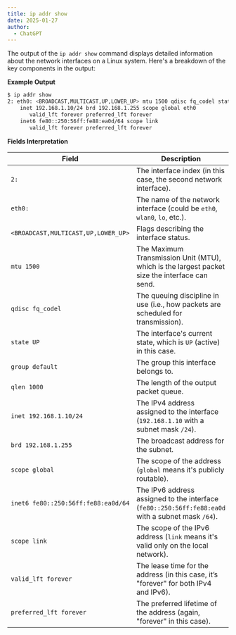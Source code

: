 ```yaml
---
title: ip addr show
date: 2025-01-27
author:
  - ChatGPT
---
```


The output of the `ip addr show` command displays detailed information about the network interfaces on a Linux system. Here's a breakdown of the key components in the output:

**Example Output**

```bash
$ ip addr show
2: eth0: <BROADCAST,MULTICAST,UP,LOWER_UP> mtu 1500 qdisc fq_codel state UP group default qlen 1000
    inet 192.168.1.10/24 brd 192.168.1.255 scope global eth0
       valid_lft forever preferred_lft forever
    inet6 fe80::250:56ff:fe88:ea0d/64 scope link
       valid_lft forever preferred_lft forever
```

**Fields Interpretation**

| Field                               | Description                                                                                       |
|-------------------------------------|---------------------------------------------------------------------------------------------------|
| `2:`                                | The interface index (in this case, the second network interface).                                 |
| `eth0:`                             | The name of the network interface (could be `eth0`, `wlan0`, `lo`, etc.).                         |
| `<BROADCAST,MULTICAST,UP,LOWER_UP>` | Flags describing the interface status.                                                            |
| `mtu 1500`                          | The Maximum Transmission Unit (MTU), which is the largest packet size the interface can send.     |
| `qdisc fq_codel`                    | The queuing discipline in use (i.e., how packets are scheduled for transmission).                 |
| `state UP`                          | The interface's current state, which is `UP` (active) in this case.                               |
| `group default`                     | The group this interface belongs to.                                                              |
| `qlen 1000`                         | The length of the output packet queue.                                                            |
| `inet 192.168.1.10/24`              | The IPv4 address assigned to the interface (`192.168.1.10` with a subnet mask `/24`).             |
| `brd 192.168.1.255`                 | The broadcast address for the subnet.                                                             |
| `scope global`                      | The scope of the address (`global` means it's publicly routable).                                 |
| `inet6 fe80::250:56ff:fe88:ea0d/64` | The IPv6 address assigned to the interface (`fe80::250:56ff:fe88:ea0d` with a subnet mask `/64`). |
| `scope link`                        | The scope of the IPv6 address (`link` means it's valid only on the local network).                |
| `valid_lft forever`                 | The lease time for the address (in this case, it’s "forever" for both IPv4 and IPv6).             |
| `preferred_lft forever`             | The preferred lifetime of the address (again, "forever" in this case).                            |
